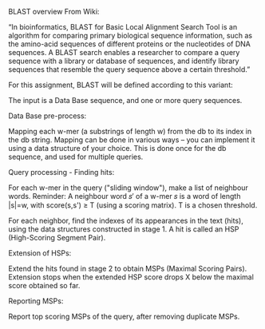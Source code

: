 BLAST overview
From Wiki:

“In bioinformatics, BLAST for Basic Local Alignment Search Tool is an algorithm for comparing primary biological sequence information, such as the amino-acid sequences of different proteins or the nucleotides of DNA sequences. A BLAST search enables a researcher to compare a query sequence with a library or database of sequences, and identify library sequences that resemble the query sequence above a certain threshold.”

For this assignment, BLAST will be defined according to this variant:

The input is a Data Base sequence, and one or more query sequences.

Data Base pre-process:

Mapping each w-mer (a substrings of length w) from the db to its index in the db string. Mapping can be done in various ways – you can implement it using a data structure of your choice. This is done once for the db sequence, and used for multiple queries.

Query processing - Finding hits:

For each w-mer in the query ("sliding window"), make a list of neighbour words. Reminder: A neighbour word 𝑠′ of a w-mer 𝑠 is a word of length |s|=w, with score(s,s') ≥  T (using a scoring matrix). T is a chosen threshold.

For each neighbor, find the indexes of its appearances in the text (hits), using the data structures constructed in stage 1. A hit is called an HSP (High-Scoring Segment Pair).

Extension of HSPs:

Extend the hits found in stage 2 to obtain MSPs (Maximal Scoring Pairs). Extension stops when the extended HSP score drops X below the maximal score obtained so far.

Reporting MSPs:

Report top scoring MSPs of the query, after removing duplicate MSPs.
